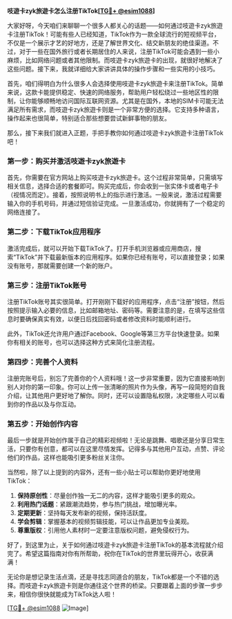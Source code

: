 **吱遊卡zyk旅遊卡怎么注册TikTok[[TG💪+ @esim1088](https://t.me/s/esim1088)]**

大家好呀，今天咱们来聊聊一个很多人都关心的话题——如何通过吱遊卡zyk旅遊卡注册TikTok！可能有些人已经知道，TikTok作为一款全球流行的短视频平台，不仅是一个展示才艺的好地方，还是了解世界文化、结交新朋友的绝佳渠道。不过，对于一些在国外旅行或者长期居住的人来说，注册TikTok可能会遇到一些小麻烦，比如网络问题或者其他限制。而吱遊卡zyk旅遊卡的出现，就很好地解决了这些问题。接下来，我就详细给大家讲讲具体的操作步骤和一些实用的小技巧。

首先，咱们得明白为什么很多人会选择使用吱遊卡zyk旅遊卡来注册TikTok。简单来说，这款卡能提供稳定、快速的网络服务，帮助用户轻松绕过一些地区性的限制，让你能够顺畅地访问国际互联网资源。尤其是在国外，本地的SIM卡可能无法满足所有需求，而吱遊卡zyk旅遊卡则是一个非常方便的选择。它支持多种语言，操作起来也很简单，特别适合那些想要尝试新鲜事物的朋友。

那么，接下来我们就进入正题，手把手教你如何通过吱遊卡zyk旅遊卡注册TikTok吧！

### 第一步：购买并激活吱遊卡zyk旅遊卡

首先，你需要在官方网站上购买吱遊卡zyk旅遊卡。这个过程非常简单，只需填写相关信息，选择合适的套餐即可。购买完成后，你会收到一张实体卡或者电子卡（视情况而定）。接着，按照说明书上的指示进行激活。一般来说，激活过程需要输入你的手机号码，并通过短信验证完成。一旦激活成功，你就拥有了一个稳定的网络连接了。

### 第二步：下载TikTok应用程序

激活完成后，就可以开始下载TikTok了。打开手机浏览器或应用商店，搜索“TikTok”并下载最新版本的应用程序。如果你已经有账号，可以直接登录；如果没有账号，那就需要创建一个新的账户。

### 第三步：注册TikTok账号

注册TikTok账号其实很简单。打开刚刚下载好的应用程序，点击“注册”按钮，然后按照提示输入必要的信息，比如邮箱地址、密码等。需要注意的是，在填写这些信息时要确保真实有效，以便日后找回密码或者修改资料时能顺利进行。

此外，TikTok还允许用户通过Facebook、Google等第三方平台快速登录。如果你有相关的账号，也可以选择这种方式来简化注册流程。

### 第四步：完善个人资料

注册完账号后，别忘了完善你的个人资料哦！这一步非常重要，因为它直接影响到别人对你的第一印象。你可以上传一张清晰的照片作为头像，再写一段简短的自我介绍，让其他用户更好地了解你。同时，还可以设置隐私权限，决定哪些人可以看到你的作品以及与你互动。

### 第五步：开始创作内容

最后一步就是开始创作属于自己的精彩视频啦！无论是跳舞、唱歌还是分享日常生活，只要你有创意，都可以在这里尽情发挥。记得多与其他用户互动，点赞、评论他们的作品，这样也能吸引更多粉丝关注你。

当然啦，除了以上提到的内容外，还有一些小贴士可以帮助你更好地使用TikTok：

1. **保持原创性**：尽量创作独一无二的内容，这样才能吸引更多的观众。
2. **利用热门话题**：紧跟潮流趋势，参与热门挑战，增加曝光率。
3. **定期更新**：坚持每天发布新的视频，保持活跃度。
4. **学会剪辑**：掌握基本的视频剪辑技能，可以让作品更加专业美观。
5. **尊重版权**：引用他人素材时一定要注意版权问题，避免侵权行为。

好了，到这里为止，关于如何通过吱遊卡zyk旅遊卡注册TikTok的基本流程就介绍完了。希望这篇指南对你有所帮助，祝你在TikTok的世界里玩得开心，收获满满！

无论你是想记录生活点滴，还是寻找志同道合的朋友，TikTok都是一个不错的选择。而吱遊卡zyk旅遊卡则是你通往这个世界的桥梁。只要跟着上面的步骤一步步来，相信你很快就能成为TikTok达人啦！

[[TG💪+ @esim1088](https://t.me/s/esim1088) ![Image](https://i.postimg.cc/4NQfJmqS/Snipaste-2025-05-13-00-14-12.png)]